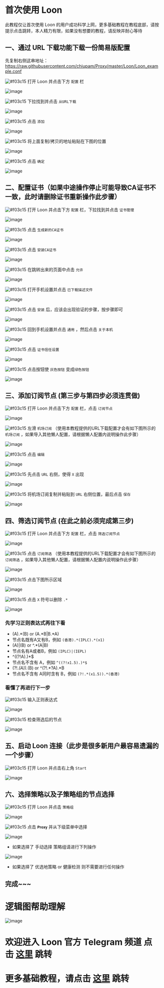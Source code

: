 # 首次使用 Loon

此教程仅让首次使用 Loon 的用户成功科学上网，更多基础教程在教程底部，请按提示点击跳转，本人精力有限，如果没有想要的教程，请反映并耐心等待

## 一、通过 URL 下载功能下载一份简易版配置

先复制右侧这串地址：https://raw.githubusercontent.com/chiupam/Proxy/master/Loon/Loon_example.conf

![#f03c15](https://placehold.it/15/f03c15/000000?text=+) 打开 Loon 并点击下方 `配置` 栏

![image](https://raw.githubusercontent.com/chiupam/tutorial-image/master/Loon/peizhi.png)

![#f03c15](https://placehold.it/15/f03c15/000000?text=+) 下拉找到并点击 `从URL下载`

![image](https://raw.githubusercontent.com/chiupam/tutorial-image/master/Loon/URL.png)

![#f03c15](https://placehold.it/15/f03c15/000000?text=+) 点击 `添加`

![image](https://raw.githubusercontent.com/chiupam/tutorial-image/master/Loon/URL_1.png)

![#f03c15](https://placehold.it/15/f03c15/000000?text=+) 将上面复制/拷贝的地址粘贴在下图的位置

![image](https://raw.githubusercontent.com/chiupam/tutorial-image/master/Loon/URL_2.png)

![#f03c15](https://placehold.it/15/f03c15/000000?text=+) 点击 `确定`

![image](https://raw.githubusercontent.com/chiupam/tutorial-image/master/Loon/URL_3.png)

## 二、配置证书（如果中途操作停止可能导致CA证书不一致，此时请删除证书重新操作此步骤）

![#f03c15](https://placehold.it/15/f03c15/000000?text=+) 打开 Loon 并点击下方 `配置` 栏，下拉找到并点击 `证书管理`

![image](https://raw.githubusercontent.com/chiupam/tutorial-image/master/Loon/zhengshuguanli.png)

![#f03c15](https://placehold.it/15/f03c15/000000?text=+) 点击 `生成新的CA证书`

![image](https://raw.githubusercontent.com/chiupam/tutorial-image/master/Loon/mitm_1.jpg)

![#f03c15](https://placehold.it/15/f03c15/000000?text=+) 点击 `安装CA证书`

![image](https://raw.githubusercontent.com/chiupam/tutorial-image/master/Loon/mitm_2.jpg)

![#f03c15](https://placehold.it/15/f03c15/000000?text=+) 在跳转出来的页面中点击 `允许`

![image](https://raw.githubusercontent.com/chiupam/tutorial-image/master/Loon/mitm_3.jpg)

![#f03c15](https://placehold.it/15/f03c15/000000?text=+) 打开手机设置并点击 `已下载描述文件`

![image](https://raw.githubusercontent.com/chiupam/tutorial-image/master/Loon/mitm_4.jpg)

![#f03c15](https://placehold.it/15/f03c15/000000?text=+) 点击 `安装` 后，应该会出现验证的步骤，按步骤即可

![image](https://raw.githubusercontent.com/chiupam/tutorial-image/master/Loon/mitm_5.jpg)

![#f03c15](https://placehold.it/15/f03c15/000000?text=+) 回到手机设置并点击 `通用` ，然后点击 `关于本机`

![image](https://raw.githubusercontent.com/chiupam/tutorial-image/master/Loon/mitm_6.jpg)

![#f03c15](https://placehold.it/15/f03c15/000000?text=+) 点击 `证书信任设置`

![image](https://raw.githubusercontent.com/chiupam/tutorial-image/master/Loon/mitm_7.jpg)

![#f03c15](https://placehold.it/15/f03c15/000000?text=+) 点击按钮使 `灰色按钮` 变成`绿色按钮`

![image](https://raw.githubusercontent.com/chiupam/tutorial-image/master/Loon/mitm_8.jpg)

## 三、添加订阅节点 (第三步与第四步必须连贯做)

![#f03c15](https://placehold.it/15/f03c15/000000?text=+) 打开 Loon 并点击下方 `配置` 栏，点击 `订阅节点`

![image](https://raw.githubusercontent.com/chiupam/tutorial-image/master/Loon/Remote_Proxy.png)

![#f03c15](https://placehold.it/15/f03c15/000000?text=+) 左滑 `机场订阅` （使用本教程提供的URL下载配置才会有如下图所示的 `机场订阅` ，如果导入其他懒人配置，请根据懒人配置内说明操作此步骤）

![image](https://raw.githubusercontent.com/chiupam/tutorial-image/master/Loon/Remote_Proxy_2.png)

![#f03c15](https://placehold.it/15/f03c15/000000?text=+) 点击 `编辑`

![image](https://raw.githubusercontent.com/chiupam/tutorial-image/master/Loon/Remote_Proxy_3.jpg)

![#f03c15](https://placehold.it/15/f03c15/000000?text=+) 先点击  `URL` 右侧，使得 `X` 出现

![image](https://raw.githubusercontent.com/chiupam/tutorial-image/master/Loon/Remote_Proxy_4.jpg)

![#f03c15](https://placehold.it/15/f03c15/000000?text=+) 将机场订阅复制并粘贴到 `URL` 右侧位置，最后点击 `保存`

![image](https://raw.githubusercontent.com/chiupam/tutorial-image/master/Loon/Remote_Proxy_5.jpg)

## 四、筛选订阅节点 (在此之前必须完成第三步)

![#f03c15](https://placehold.it/15/f03c15/000000?text=+) 打开 Loon 并点击下方 `配置` 栏，点击 `筛选订阅节点`

![image](https://raw.githubusercontent.com/chiupam/tutorial-image/master/Loon/Remote_Filter.png)

![#f03c15](https://placehold.it/15/f03c15/000000?text=+) 点击 `订阅筛选` （使用本教程提供的URL下载配置才会有如下图所示的 `订阅筛选` ，如果导入其他懒人配置，请根据懒人配置内说明操作此步骤）

![image](https://raw.githubusercontent.com/chiupam/tutorial-image/master/Loon/Remote_Filter_1.jpg)

![#f03c15](https://placehold.it/15/f03c15/000000?text=+) 点击下图所示区域

![image](https://raw.githubusercontent.com/chiupam/tutorial-image/master/Loon/Remote_Filter_2.jpg)

![#f03c15](https://placehold.it/15/f03c15/000000?text=+) 点击 `X` 符号以删除 `.*` 

![image](https://raw.githubusercontent.com/chiupam/tutorial-image/master/Loon/Remote_Filter_3.jpg)

### 先学习正则表达式再往下看

- (A).*(B) or (A.*B|B.*A)
 - 节点名既有A又有B，例如 `(香港).*(IPLC).*(x1)`
- (A)|(B) or ^.*(A|B)
 - 节点名有A或者B，例如 `(IPLC)|(IEPL)`
- ^((?!A).)*$
 - 节点名不含有 A，例如 `^((?!x1.5).)*$`
- (?!.*(A)).*(B) or ^(?!.*?A).*B
 - 节点名不含有 A同时含有 B，例如 `(?!.*(x1.5)).*(香港)`

### 看懂了再进行下一步

![#f03c15](https://placehold.it/15/f03c15/000000?text=+) 输入正则表达式

![image](https://raw.githubusercontent.com/chiupam/tutorial-image/master/Loon/Remote_Filter_4.jpg)

![#f03c15](https://placehold.it/15/f03c15/000000?text=+) 检查筛选后的节点

![image](https://raw.githubusercontent.com/chiupam/tutorial-image/master/Loon/Remote_Filter_5.jpg)

## 五、启动 Loon 连接（此步是很多新用户最容易遗漏的一个步骤）

![#f03c15](https://placehold.it/15/f03c15/000000?text=+) 打开 Loon 并点击右上角 `Start`

![image](https://raw.githubusercontent.com/chiupam/tutorial-image/master/Loon/START.jpg)

## 六、选择策略以及子策略组的节点选择

![#f03c15](https://placehold.it/15/f03c15/000000?text=+) 打开 Loon 并点击 `策略组`

![image](https://raw.githubusercontent.com/chiupam/tutorial-image/master/Loon/Proxy_Group.jpg)

![#f03c15](https://placehold.it/15/f03c15/000000?text=+) 点击 `𝐏𝐫𝐨𝐱𝐲` 并从下级菜单中选择

![image](https://raw.githubusercontent.com/chiupam/tutorial-image/master/Loon/Proxy_Group_1.png)

- 如果选择了 手动选择 策略组请进行下列操作

![image](https://raw.githubusercontent.com/chiupam/tutorial-image/master/Loon/Proxy_Group_select.jpg)

- 如果选择了 优选地策略 or 健康检测 则不需要进行任何操作

## 完成~~~

# 逻辑图帮助理解

![image](https://raw.githubusercontent.com/chiupam/tutorial-image/master/Loon/Frist_end.png)

# 欢迎进入 Loon 官方 Telegram 频道 点击 [这里](https://t.me/Loon0x00) 跳转

# 更多基础教程，请点击 [这里](https://github.com/chiupam/tutorial/blob/master/Loon/README.md) 跳转


